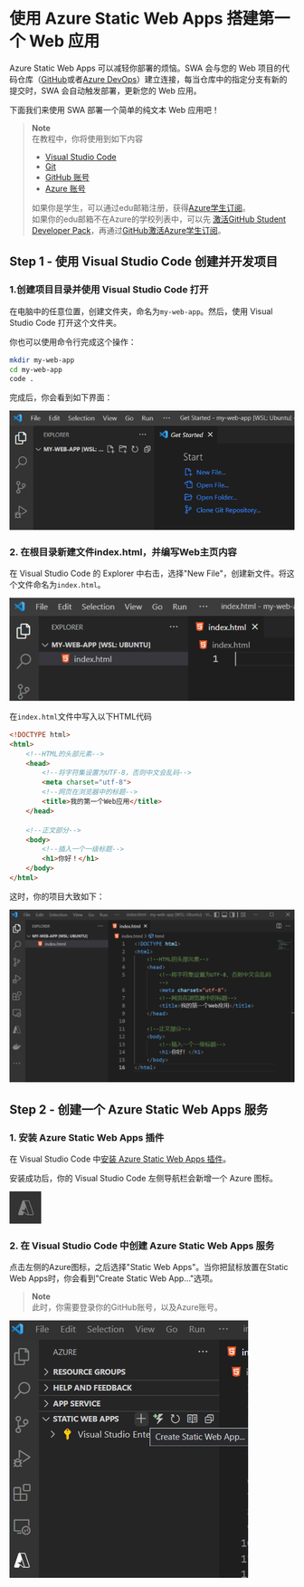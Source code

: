 # 使用 Azure Static Web Apps 搭建第一个 Web 应用

Azure Static Web Apps 可以减轻你部署的烦恼。SWA 会与您的 Web 项目的代码仓库（[GitHub](https://github.com/)或者[Azure DevOps](https://azure.microsoft.com/en-us/services/devops/)）建立连接，每当仓库中的指定分支有新的提交时，SWA 会自动触发部署，更新您的 Web 应用。

下面我们来使用 SWA 部署一个简单的纯文本 Web 应用吧！

> **Note**  
> 在教程中，你将使用到如下内容
>
> - [Visual Studio Code](https://code.visualstudio.com/)
> - [Git](https://git-scm.com/book/zh/v2/%E8%B5%B7%E6%AD%A5-%E5%AE%89%E8%A3%85-Git)
> - [GitHub 账号](https://github.com/)
> - [Azure 账号](https://azure.microsoft.com/en-us/free/)  
> 
> 如果你是学生，可以通过edu邮箱注册，获得[Azure学生订阅](https://azure.microsoft.com/en-us/free/students/)。  
> 如果你的edu邮箱不在Azure的学校列表中，可以先 [激活GitHub Student Developer Pack](https://zhuanlan.zhihu.com/p/486024447)，再通过[GitHub激活Azure学生订阅](https://dev.to/mjmaurya/activate-azure-for-students-using-github-student-developer-pack-ad4)。

## Step 1 - 使用 Visual Studio Code 创建并开发项目

### 1.创建项目目录并使用 Visual Studio Code 打开

在电脑中的任意位置，创建文件夹，命名为`my-web-app`。然后，使用 Visual Studio Code 打开这个文件夹。

你也可以使用命令行完成这个操作：

```bash
mkdir my-web-app
cd my-web-app
code .
```

完成后，你会看到如下界面：

![](img/open-vscode.png)

### 2. 在根目录新建文件index.html，并编写Web主页内容

在 Visual Studio Code 的 Explorer 中右击，选择"New File"，创建新文件。将这个文件命名为`index.html`。

![](img/new-file.png)

在`index.html`文件中写入以下HTML代码

```html
<!DOCTYPE html>
<html>
    <!--HTML的头部元素-->
    <head>
        <!--将字符集设置为UTF-8，否则中文会乱码-->
        <meta charset="utf-8">
        <!--网页在浏览器中的标题-->
        <title>我的第一个Web应用</title>
    </head>

    <!--正文部分-->
    <body>
        <!--插入一个一级标题-->
        <h1>你好！</h1>
    </body>
</html>
```

这时，你的项目大致如下：

![](img/write-code.png)

## Step 2 - 创建一个 Azure Static Web Apps 服务

### 1. 安装 Azure Static Web Apps 插件

在 Visual Studio Code 中[安装 Azure Static Web Apps 插件](https://marketplace.visualstudio.com/items?itemName=ms-azuretools.vscode-azurestaticwebapps)。

安装成功后，你的 Visual Studio Code 左侧导航栏会新增一个 Azure 图标。

![](img/azure-icon.png)

### 2. 在 Visual Studio Code 中创建 Azure Static Web Apps 服务

点击左侧的Azure图标，之后选择"Static Web Apps"。当你把鼠标放置在Static Web Apps时，你会看到"Create Static Web App..."选项。

> **Note**  
> 此时，你需要登录你的GitHub账号，以及Azure账号。

![](img/swa-nav.png)